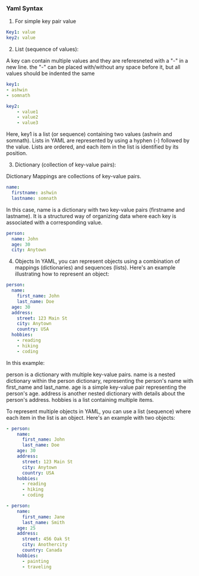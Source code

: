 ### Yaml Syntax

1. For simple key pair value
```yaml
Key1: value
key2: value
```
2. List (sequence of values):

A key can contain multiple values and they are referesneted with a "-" in a new line.
the "-" can be placed with/without any space before it, but all values should be indented the same 
```yaml
key1:
- ashwin
- somnath

key2:
    - value1
    - value2
    - value3
```
Here, key1 is a list (or sequence) containing two values (ashwin and somnath). 
Lists in YAML are represented by using a hyphen (-) followed by the value. 
Lists are ordered, and each item in the list is identified by its position.

3. Dictionary (collection of key-value pairs):

Dictionary Mappings are collections of key-value pairs.
```yaml
name:
  firstname: ashwin
  lastname: somnath
```
In this case, name is a dictionary with two key-value pairs (firstname and lastname). It is a structured way of organizing data where each key is associated with a corresponding value.  
```yaml
person:
  name: John
  age: 30
  city: Anytown
```

4. Objects 
In YAML, you can represent objects using a combination of mappings (dictionaries) and sequences (lists). Here's an example illustrating how to represent an object:
```yaml
person:
  name:
    first_name: John
    last_name: Doe
  age: 30
  address:
    street: 123 Main St
    city: Anytown
    country: USA
  hobbies:
    - reading
    - hiking
    - coding
```
In this example:

person is a dictionary with multiple key-value pairs.
name is a nested dictionary within the person dictionary, representing the person's name with first_name and last_name.
age is a simple key-value pair representing the person's age.
address is another nested dictionary with details about the person's address.
hobbies is a list containing multiple items.<p>

To represent multiple objects in YAML, you can use a list (sequence) where each item in the list is an object. 
Here's an example with two objects:
```yaml
- person:
    name:
      first_name: John
      last_name: Doe
    age: 30
    address:
      street: 123 Main St
      city: Anytown
      country: USA
    hobbies:
      - reading
      - hiking
      - coding

- person:
    name:
      first_name: Jane
      last_name: Smith
    age: 25
    address:
      street: 456 Oak St
      city: Anothercity
      country: Canada
    hobbies:
      - painting
      - traveling
```


